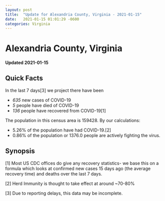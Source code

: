 ```yaml
---
layout: post
title:  "Update for Alexandria County, Virginia - 2021-01-15"
date:   2021-01-15 01:01:29 -0600
categories: Virginia
---
```


# Alexandria County, Virginia
#### Updated 2021-01-15

## Quick Facts

In the last 7 days[3] we project there have been
- *635* new cases of COVID-19
- *5* people have died of COVID-19
- *136* people have recovered from COVID-19[1]

The population in this census area is 159428. By our calculations:
- 5.26% of the population have had COVID-19.[2]
- 0.86% of the population or 1376.0 people are actively fighting the virus.

## Synopsis




[1] Most US CDC offices do give any recovery statistics- we base this on a formula which looks at confirmed new cases
15 days ago (the average recovery time) and deaths over the last 7 days.

[2] Herd Immunity is thought to take effect at around ~70-80%

[3] Due to reporting delays, this data may be incomplete.
 
    